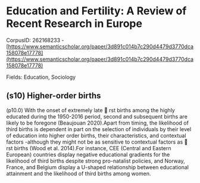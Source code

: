 # Education and Fertility: A Review of Recent Research in Europe

CorpusID: 262168233 - [https://www.semanticscholar.org/paper/3d891c014b7c290d4479d3770dca158078e17778](https://www.semanticscholar.org/paper/3d891c014b7c290d4479d3770dca158078e17778)

Fields: Education, Sociology

## (s10) Higher-order births
(p10.0) With the onset of extremely late  rst births among the highly educated during the 1950-2016 period, second and subsequent births are likely to be foregone (Beaujouan 2020).Apart from timing, the likelihood of third births is dependent in part on the selection of individuals by their level of education into higher order births, their characteristics, and contextual factors -although they might not be as sensitive to contextual factors as  rst births (Wood et al. 2014).For instance, CEE (Central and Eastern European) countries display negative educational gradients for the likelihood of third births despite strong pro-natalist policies, and Norway, France, and Belgium display a U-shaped relationship between educational attainment and the likelihood of third births among women.
